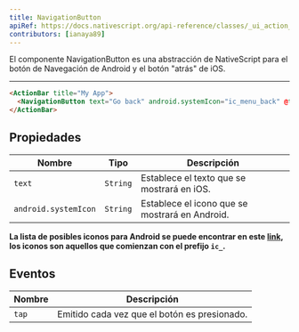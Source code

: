 ```yaml
---
title: NavigationButton
apiRef: https://docs.nativescript.org/api-reference/classes/_ui_action_bar_.navigationbutton
contributors: [ianaya89]
---
```


El componente NavigationButton es una abstracción de NativeScript para el botón de Navegación de Android y el botón "atrás" de iOS.

---

```html
<ActionBar title="My App">
  <NavigationButton text="Go back" android.systemIcon="ic_menu_back" @tap="goBack" />
</ActionBar>
```

## Propiedades

| Nombre | Tipo | Descripción |
|------|------|-------------|
| `text` | `String` | Establece el texto que se mostrará en iOS.
| `android.systemIcon` | `String` | Establece el icono que se mostrará en Android.

**La lista de posibles iconos para Android se puede encontrar en este [link](https://developer.android.com/reference/android/R.drawable.html), los iconos son aquellos que comienzan con el prefijo `ic_`.**

## Eventos

| Nombre | Descripción |
|------|-------------|
| `tap`| Emitido cada vez que el botón es presionado.
